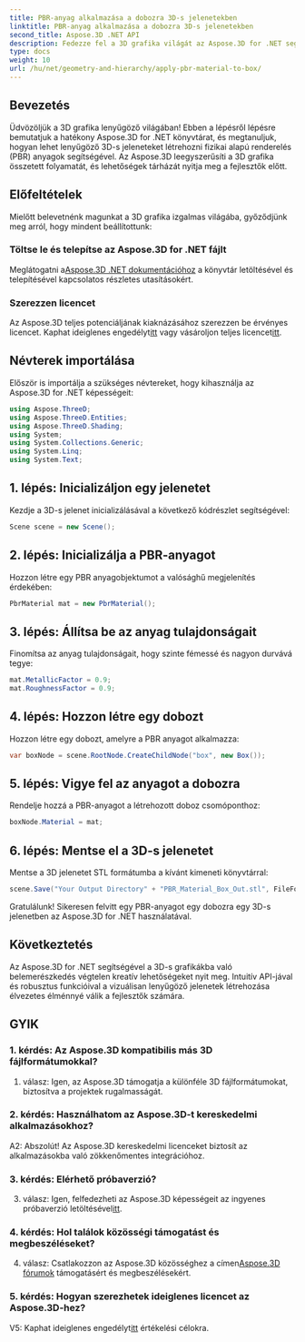 ```yaml
---
title: PBR-anyag alkalmazása a dobozra 3D-s jelenetekben
linktitle: PBR-anyag alkalmazása a dobozra 3D-s jelenetekben
second_title: Aspose.3D .NET API
description: Fedezze fel a 3D grafika világát az Aspose.3D for .NET segítségével. Hozzon létre magával ragadó jeleneteket erőfeszítés nélkül a fizikai alapú renderelő anyagok segítségével.
type: docs
weight: 10
url: /hu/net/geometry-and-hierarchy/apply-pbr-material-to-box/
---
```

## Bevezetés

Üdvözöljük a 3D grafika lenyűgöző világában! Ebben a lépésről lépésre bemutatjuk a hatékony Aspose.3D for .NET könyvtárat, és megtanuljuk, hogyan lehet lenyűgöző 3D-s jeleneteket létrehozni fizikai alapú renderelés (PBR) anyagok segítségével. Az Aspose.3D leegyszerűsíti a 3D grafika összetett folyamatát, és lehetőségek tárházát nyitja meg a fejlesztők előtt.

## Előfeltételek

Mielőtt belevetnénk magunkat a 3D grafika izgalmas világába, győződjünk meg arról, hogy mindent beállítottunk:

### Töltse le és telepítse az Aspose.3D for .NET fájlt

 Meglátogatni a[Aspose.3D .NET dokumentációhoz](https://reference.aspose.com/3d/net/) a könyvtár letöltésével és telepítésével kapcsolatos részletes utasításokért.

### Szerezzen licencet

 Az Aspose.3D teljes potenciáljának kiaknázásához szerezzen be érvényes licencet. Kaphat ideiglenes engedélyt[itt](https://purchase.aspose.com/temporary-license/) vagy vásároljon teljes licencet[itt](https://purchase.aspose.com/buy).

## Névterek importálása

Először is importálja a szükséges névtereket, hogy kihasználja az Aspose.3D for .NET képességeit:

```csharp
using Aspose.ThreeD;
using Aspose.ThreeD.Entities;
using Aspose.ThreeD.Shading;
using System;
using System.Collections.Generic;
using System.Linq;
using System.Text;
```

## 1. lépés: Inicializáljon egy jelenetet

Kezdje a 3D-s jelenet inicializálásával a következő kódrészlet segítségével:

```csharp
Scene scene = new Scene();
```

## 2. lépés: Inicializálja a PBR-anyagot

Hozzon létre egy PBR anyagobjektumot a valósághű megjelenítés érdekében:

```csharp
PbrMaterial mat = new PbrMaterial();
```

## 3. lépés: Állítsa be az anyag tulajdonságait

Finomítsa az anyag tulajdonságait, hogy szinte fémessé és nagyon durvává tegye:

```csharp
mat.MetallicFactor = 0.9;
mat.RoughnessFactor = 0.9;
```

## 4. lépés: Hozzon létre egy dobozt

Hozzon létre egy dobozt, amelyre a PBR anyagot alkalmazza:

```csharp
var boxNode = scene.RootNode.CreateChildNode("box", new Box());
```

## 5. lépés: Vigye fel az anyagot a dobozra

Rendelje hozzá a PBR-anyagot a létrehozott doboz csomóponthoz:

```csharp
boxNode.Material = mat;
```

## 6. lépés: Mentse el a 3D-s jelenetet

Mentse a 3D jelenetet STL formátumba a kívánt kimeneti könyvtárral:

```csharp
scene.Save("Your Output Directory" + "PBR_Material_Box_Out.stl", FileFormat.STLASCII);
```

Gratulálunk! Sikeresen felvitt egy PBR-anyagot egy dobozra egy 3D-s jelenetben az Aspose.3D for .NET használatával.

## Következtetés

Az Aspose.3D for .NET segítségével a 3D-s grafikákba való belemerészkedés végtelen kreatív lehetőségeket nyit meg. Intuitív API-jával és robusztus funkcióival a vizuálisan lenyűgöző jelenetek létrehozása élvezetes élménnyé válik a fejlesztők számára.

## GYIK

### 1. kérdés: Az Aspose.3D kompatibilis más 3D fájlformátumokkal?

1. válasz: Igen, az Aspose.3D támogatja a különféle 3D fájlformátumokat, biztosítva a projektek rugalmasságát.

### 2. kérdés: Használhatom az Aspose.3D-t kereskedelmi alkalmazásokhoz?

A2: Abszolút! Az Aspose.3D kereskedelmi licenceket biztosít az alkalmazásokba való zökkenőmentes integrációhoz.

### 3. kérdés: Elérhető próbaverzió?

3. válasz: Igen, felfedezheti az Aspose.3D képességeit az ingyenes próbaverzió letöltésével[itt](https://releases.aspose.com/).

### 4. kérdés: Hol találok közösségi támogatást és megbeszéléseket?

 4. válasz: Csatlakozzon az Aspose.3D közösséghez a címen[Aspose.3D fórumok](https://forum.aspose.com/c/3d/18) támogatásért és megbeszélésekért.

### 5. kérdés: Hogyan szerezhetek ideiglenes licencet az Aspose.3D-hez?

 V5: Kaphat ideiglenes engedélyt[itt](https://purchase.aspose.com/temporary-license/) értékelési célokra.